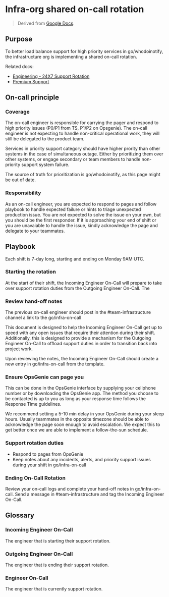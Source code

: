 # Infra-org shared on-call rotation

> Derived from [Google Docs](https://docs.google.com/document/d/1kwb3ucL6Gh9bSZKJcgVyPN0hcHi-yR-_F7J7YheJ6P4/edit).

## Purpose

To better load balance support for high priority services in go/whodoinotify, the infrastructure org is implementing a shared on-call rotation.

Related docs:

- [Engineering - 24X7 Support Rotation](https://docs.google.com/document/d/1IAe8jsTr5aiEfLr94B_4Qwnnc9xdXKhHuxrvP8JUZ-0/edit)
- [Premium Support](https://docs.google.com/document/d/17h8TnsDAeEI8wWPa_8rAcx1HPQG6avUQvq6QIc8mmZ4/edit#heading=h.15fsxjwxv5fa)

## On-call principle

### Coverage

The on-call engineer is responsible for carrying the pager and respond to high priority issues (P0/P1 from TS, P1/P2 on Opsgenie). The on-call engineer is not expecting to handle non-critical operational work, they will still be delegated to the product team.

Services in priority support category should have higher prority than other systems in the case of simultaneous outage. Either by prioritizing them over other systems, or engage secondary or team members to handle non-priority support system failure.

The source of truth for prioritization is go/whodoinotify, as this page might be out of date.

### Responsibility

As an on-call engineer, you are expected to respond to pages and follow playbook to handle expected failure or hints to triage unexpected production issue. You are not expected to solve the issue on your own, but you should be the first responder. If it is approaching your end of shift or you are unavaiable to handle the issue, kindly acknowledge the page and delegate to your teammates.

## Playbook

Each shift is 7-day long, starting and ending on Monday 9AM UTC.

### Starting the rotation

At the start of their shift, the Incoming Engineer On-Call will prepare to take over support rotation duties from the Outgoing Engineer On-Call. The

### Review hand-off notes

The previous on-call engineer should post in the #team-infrastructure channel a link to the go/infra-on-call

This document is designed to help the Incoming Engineer On-Call get up to speed with any open issues that require their attention during their shift. Additionally, this is designed to provide a mechanism for the Outgoing Engineer On-Call to offload support duties in order to transition back into project work.

Upon reviewing the notes, the Incoming Engineer On-Call should create a new entry in go/infra-on-call from the template.

### Ensure OpsGenie can page you

This can be done in the OpsGenie interface by supplying your cellphone number or by downloading the OpsGenie app. The method you choose to be contacted is up to you as long as your response time follows the Response Time guidelines.

We recommend setting a 5-10 min delay in your OpsGenie during your sleep hours. Usually teammates in the opposite timezone should be able to acknowledge the page soon enough to avoid escalation. We expect this to get better once we are able to implement a follow-the-sun schedule.

### Support rotation duties

- Respond to pages from OpsGenie
- Keep notes about any incidents, alerts, and priority support issues during your shift in go/infra-on-call

### Ending On-Call Rotation

Review your on-call logs and complete your hand-off notes in go/infra-on-call. Send a message in #team-infrastructure and tag the Incoming Engineer On-Call.

## Glossary

### Incoming Engineer On-Call

The engineer that is starting their support rotation.

### Outgoing Engineer On-Call

The engineer that is ending their support rotation.

### Engineer On-Call

The engineer that is currently support rotation.
